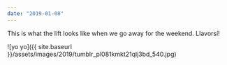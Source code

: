 ```yaml
---
date: "2019-01-08"
---
```


This is what the lift looks like when we go away for the weekend. Llavorsí!

![yo yo]({{ site.baseurl }}/assets/images/2019/tumblr_pl081kmkt21qlj3bd_540.jpg)
